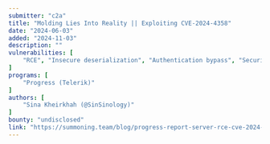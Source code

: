 ```yaml
---
submitter: "c2a"
title: "Molding Lies Into Reality || Exploiting CVE-2024-4358"
date: "2024-06-03"
added: "2024-11-03"
description: ""
vulnerabilities: [
    "RCE", "Insecure deserialization", "Authentication bypass", "Security code review"
]
programs: [
    "Progress (Telerik)"
]
authors: [
    "Sina Kheirkhah (@SinSinology)"
]
bounty: "undisclosed"
link: "https://summoning.team/blog/progress-report-server-rce-cve-2024-4358-cve-2024-1800/"
---
```





